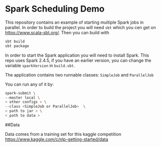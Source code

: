 # Spark Scheduling Demo

This repository contains an example of starting multiple Spark jobs in parallel. 
In order to build the project you will need `sbt` which you cen get on https://www.scala-sbt.org/.
Then you can build with
```bash
sbt build
sbt package
```

In order to start the Spark application you will need to install Spark. This repo uses Spark 2.4.5, if you have 
an earlier version, you can change the variable `sparkVersion` in `build.sbt`.

The application contains two runnable classes: `SimpleJob` and `ParallelJob`

You can run any of it by:
 
 ```bash
 spark-submit \
 --master local \
 < other configs > \
 --class <SimpleJob or ParallelJob>  \
 < path to jar > \
 < path to data >
```

##Data

Data comes from a training set for this kaggle competition https://www.kaggle.com/c/nlp-getting-started/data